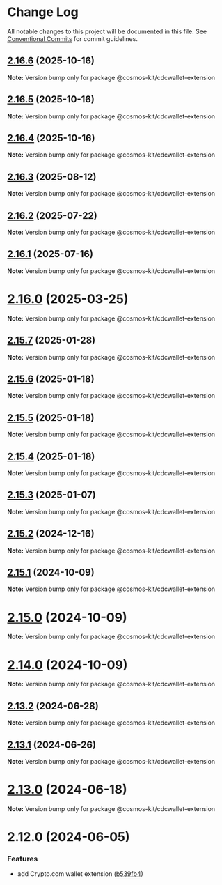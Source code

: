 # Change Log

All notable changes to this project will be documented in this file.
See [Conventional Commits](https://conventionalcommits.org) for commit guidelines.

## [2.16.6](https://github.com/hyperweb-io/cosmos-kit/compare/@cosmos-kit/cdcwallet-extension@2.16.5...@cosmos-kit/cdcwallet-extension@2.16.6) (2025-10-16)

**Note:** Version bump only for package @cosmos-kit/cdcwallet-extension





## [2.16.5](https://github.com/hyperweb-io/cosmos-kit/compare/@cosmos-kit/cdcwallet-extension@2.16.4...@cosmos-kit/cdcwallet-extension@2.16.5) (2025-10-16)

**Note:** Version bump only for package @cosmos-kit/cdcwallet-extension





## [2.16.4](https://github.com/hyperweb-io/cosmos-kit/compare/@cosmos-kit/cdcwallet-extension@2.16.3...@cosmos-kit/cdcwallet-extension@2.16.4) (2025-10-16)

**Note:** Version bump only for package @cosmos-kit/cdcwallet-extension





## [2.16.3](https://github.com/hyperweb-io/cosmos-kit/compare/@cosmos-kit/cdcwallet-extension@2.16.2...@cosmos-kit/cdcwallet-extension@2.16.3) (2025-08-12)

**Note:** Version bump only for package @cosmos-kit/cdcwallet-extension





## [2.16.2](https://github.com/hyperweb-io/cosmos-kit/compare/@cosmos-kit/cdcwallet-extension@2.16.1...@cosmos-kit/cdcwallet-extension@2.16.2) (2025-07-22)

**Note:** Version bump only for package @cosmos-kit/cdcwallet-extension





## [2.16.1](https://github.com/hyperweb-io/cosmos-kit/compare/@cosmos-kit/cdcwallet-extension@2.16.0...@cosmos-kit/cdcwallet-extension@2.16.1) (2025-07-16)

**Note:** Version bump only for package @cosmos-kit/cdcwallet-extension





# [2.16.0](https://github.com/hyperweb-io/cosmos-kit/compare/@cosmos-kit/cdcwallet-extension@2.15.7...@cosmos-kit/cdcwallet-extension@2.16.0) (2025-03-25)

**Note:** Version bump only for package @cosmos-kit/cdcwallet-extension

## [2.15.7](https://github.com/hyperweb-io/cosmos-kit/compare/@cosmos-kit/cdcwallet-extension@2.15.6...@cosmos-kit/cdcwallet-extension@2.15.7) (2025-01-28)

**Note:** Version bump only for package @cosmos-kit/cdcwallet-extension

## [2.15.6](https://github.com/hyperweb-io/cosmos-kit/compare/@cosmos-kit/cdcwallet-extension@2.15.5...@cosmos-kit/cdcwallet-extension@2.15.6) (2025-01-18)

**Note:** Version bump only for package @cosmos-kit/cdcwallet-extension

## [2.15.5](https://github.com/hyperweb-io/cosmos-kit/compare/@cosmos-kit/cdcwallet-extension@2.15.4...@cosmos-kit/cdcwallet-extension@2.15.5) (2025-01-18)

**Note:** Version bump only for package @cosmos-kit/cdcwallet-extension

## [2.15.4](https://github.com/hyperweb-io/cosmos-kit/compare/@cosmos-kit/cdcwallet-extension@2.15.3...@cosmos-kit/cdcwallet-extension@2.15.4) (2025-01-18)

**Note:** Version bump only for package @cosmos-kit/cdcwallet-extension

## [2.15.3](https://github.com/hyperweb-io/cosmos-kit/compare/@cosmos-kit/cdcwallet-extension@2.15.2...@cosmos-kit/cdcwallet-extension@2.15.3) (2025-01-07)

**Note:** Version bump only for package @cosmos-kit/cdcwallet-extension

## [2.15.2](https://github.com/hyperweb-io/cosmos-kit/compare/@cosmos-kit/cdcwallet-extension@2.15.1...@cosmos-kit/cdcwallet-extension@2.15.2) (2024-12-16)

**Note:** Version bump only for package @cosmos-kit/cdcwallet-extension

## [2.15.1](https://github.com/hyperweb-io/cosmos-kit/compare/@cosmos-kit/cdcwallet-extension@2.15.0...@cosmos-kit/cdcwallet-extension@2.15.1) (2024-10-09)

**Note:** Version bump only for package @cosmos-kit/cdcwallet-extension

# [2.15.0](https://github.com/hyperweb-io/cosmos-kit/compare/@cosmos-kit/cdcwallet-extension@2.14.0...@cosmos-kit/cdcwallet-extension@2.15.0) (2024-10-09)

**Note:** Version bump only for package @cosmos-kit/cdcwallet-extension

# [2.14.0](https://github.com/hyperweb-io/cosmos-kit/compare/@cosmos-kit/cdcwallet-extension@2.13.2...@cosmos-kit/cdcwallet-extension@2.14.0) (2024-10-09)

**Note:** Version bump only for package @cosmos-kit/cdcwallet-extension

## [2.13.2](https://github.com/hyperweb-io/cosmos-kit/compare/@cosmos-kit/cdcwallet-extension@2.13.1...@cosmos-kit/cdcwallet-extension@2.13.2) (2024-06-28)

**Note:** Version bump only for package @cosmos-kit/cdcwallet-extension

## [2.13.1](https://github.com/hyperweb-io/cosmos-kit/compare/@cosmos-kit/cdcwallet-extension@2.13.0...@cosmos-kit/cdcwallet-extension@2.13.1) (2024-06-26)

**Note:** Version bump only for package @cosmos-kit/cdcwallet-extension

# [2.13.0](https://github.com/hyperweb-io/cosmos-kit/compare/@cosmos-kit/cdcwallet-extension@2.12.0...@cosmos-kit/cdcwallet-extension@2.13.0) (2024-06-18)

**Note:** Version bump only for package @cosmos-kit/cdcwallet-extension

# 2.12.0 (2024-06-05)

### Features

- add Crypto.com wallet extension ([b539fb4](https://github.com/hyperweb-io/cosmos-kit/commit/b539fb4e7939b60918b916e0b270f91f2c17d4f0))

